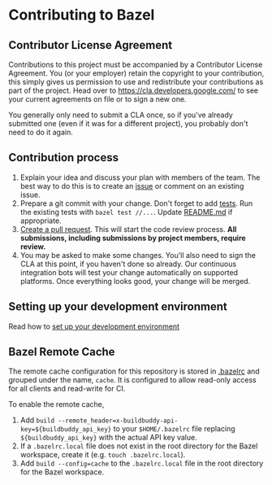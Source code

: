 # Contributing to Bazel

## Contributor License Agreement

Contributions to this project must be accompanied by a Contributor License
Agreement. You (or your employer) retain the copyright to your contribution,
this simply gives us permission to use and redistribute your contributions as
part of the project. Head over to <https://cla.developers.google.com/> to see
your current agreements on file or to sign a new one.

You generally only need to submit a CLA once, so if you've already submitted one
(even if it was for a different project), you probably don't need to do it
again.

## Contribution process

1. Explain your idea and discuss your plan with members of the team.
   The best way to do this is to create an [issue][issue-tracker] or
   comment on an existing issue.
1. Prepare a git commit with your change. Don't forget to
   add [tests][tests]. Run the existing tests with `bazel test //...`.
   Update [README.md](./README.md) if appropriate.
1. [Create a pull request](https://help.github.com/articles/creating-a-pull-request/).
   This will start the code review process. **All submissions,
   including submissions by project members, require review.**
1. You may be asked to make some changes. You'll also need to sign the
   CLA at this point, if you haven't done so already. Our continuous
   integration bots will test your change automatically on supported
   platforms. Once everything looks good, your change will be merged.

[issue-tracker]: https://github.com/tweag/rules_sh/issues
[tests]: https://github.com/tweag/rules_sh/tree/master/tests

## Setting up your development environment

Read how to [set up your development environment](https://bazel.build/contributing.html)

## Bazel Remote Cache

The remote cache configuration for this repository is stored in [.bazelrc](/.bazelrc) and grouped
under the name, `cache`. It is configured to allow read-only access for all clients and read-write
for CI. 

To enable the remote cache, 

1. Add `build --remote_header=x-buildbuddy-api-key=${buildbuddy_api_key}` to your `$HOME/.bazelrc`
   file replacing `${buildbuddy_api_key}` with the actual API key value.
1. If a `.bazelrc.local` file does not exist in the root directory for the Bazel workspace, create
   it (e.g. `touch .bazelrc.local`).
1. Add `build --config=cache` to the `.bazelrc.local` file in the root directory for the Bazel
   workspace.
